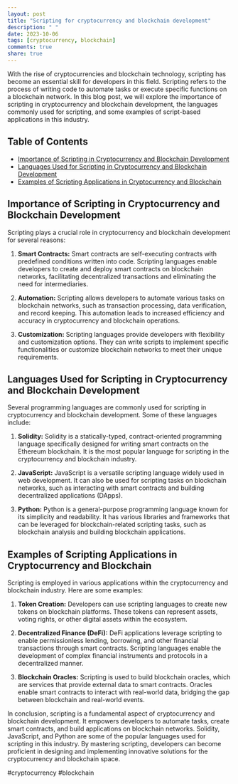 ```yaml
---
layout: post
title: "Scripting for cryptocurrency and blockchain development"
description: " "
date: 2023-10-06
tags: [cryptocurrency, blockchain]
comments: true
share: true
---
```


With the rise of cryptocurrencies and blockchain technology, scripting has become an essential skill for developers in this field. Scripting refers to the process of writing code to automate tasks or execute specific functions on a blockchain network. In this blog post, we will explore the importance of scripting in cryptocurrency and blockchain development, the languages commonly used for scripting, and some examples of script-based applications in this industry.

## Table of Contents
- [Importance of Scripting in Cryptocurrency and Blockchain Development](#importance-of-scripting-in-cryptocurrency-and-blockchain-development)
- [Languages Used for Scripting in Cryptocurrency and Blockchain Development](#languages-used-for-scripting-in-cryptocurrency-and-blockchain-development)
- [Examples of Scripting Applications in Cryptocurrency and Blockchain](#examples-of-scripting-applications-in-cryptocurrency-and-blockchain)

## Importance of Scripting in Cryptocurrency and Blockchain Development

Scripting plays a crucial role in cryptocurrency and blockchain development for several reasons:

1. **Smart Contracts:** Smart contracts are self-executing contracts with predefined conditions written into code. Scripting languages enable developers to create and deploy smart contracts on blockchain networks, facilitating decentralized transactions and eliminating the need for intermediaries.

2. **Automation:** Scripting allows developers to automate various tasks on blockchain networks, such as transaction processing, data verification, and record keeping. This automation leads to increased efficiency and accuracy in cryptocurrency and blockchain operations.

3. **Customization:** Scripting languages provide developers with flexibility and customization options. They can write scripts to implement specific functionalities or customize blockchain networks to meet their unique requirements.

## Languages Used for Scripting in Cryptocurrency and Blockchain Development

Several programming languages are commonly used for scripting in cryptocurrency and blockchain development. Some of these languages include:

1. **Solidity:** Solidity is a statically-typed, contract-oriented programming language specifically designed for writing smart contracts on the Ethereum blockchain. It is the most popular language for scripting in the cryptocurrency and blockchain industry.

2. **JavaScript:** JavaScript is a versatile scripting language widely used in web development. It can also be used for scripting tasks on blockchain networks, such as interacting with smart contracts and building decentralized applications (DApps).

3. **Python:** Python is a general-purpose programming language known for its simplicity and readability. It has various libraries and frameworks that can be leveraged for blockchain-related scripting tasks, such as blockchain analysis and building blockchain applications.

## Examples of Scripting Applications in Cryptocurrency and Blockchain

Scripting is employed in various applications within the cryptocurrency and blockchain industry. Here are some examples:

1. **Token Creation:** Developers can use scripting languages to create new tokens on blockchain platforms. These tokens can represent assets, voting rights, or other digital assets within the ecosystem.

2. **Decentralized Finance (DeFi):** DeFi applications leverage scripting to enable permissionless lending, borrowing, and other financial transactions through smart contracts. Scripting languages enable the development of complex financial instruments and protocols in a decentralized manner.

3. **Blockchain Oracles:** Scripting is used to build blockchain oracles, which are services that provide external data to smart contracts. Oracles enable smart contracts to interact with real-world data, bridging the gap between blockchain and real-world events.

In conclusion, scripting is a fundamental aspect of cryptocurrency and blockchain development. It empowers developers to automate tasks, create smart contracts, and build applications on blockchain networks. Solidity, JavaScript, and Python are some of the popular languages used for scripting in this industry. By mastering scripting, developers can become proficient in designing and implementing innovative solutions for the cryptocurrency and blockchain space.

<!-- Important Keywords: Cryptocurrency, Blockchain, Scripting, Smart Contracts, Automation, Customization, Solidity, JavaScript, Python, Token Creation, DeFi, Blockchain Oracles -->

#cryptocurrency #blockchain
